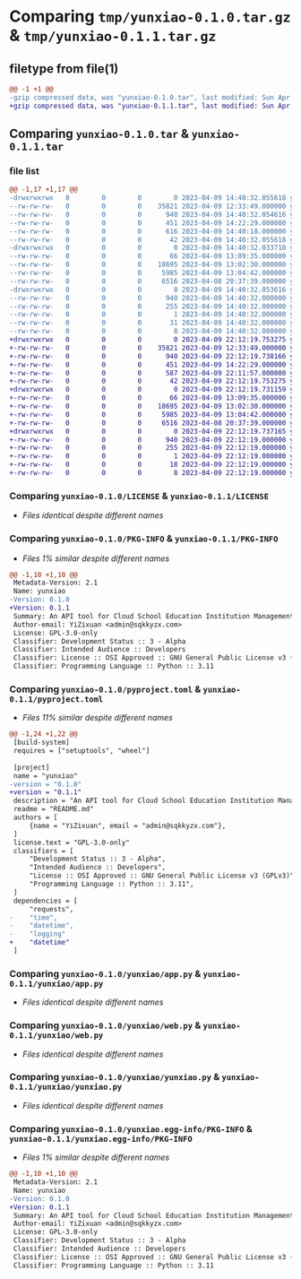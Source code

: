 # Comparing `tmp/yunxiao-0.1.0.tar.gz` & `tmp/yunxiao-0.1.1.tar.gz`

## filetype from file(1)

```diff
@@ -1 +1 @@
-gzip compressed data, was "yunxiao-0.1.0.tar", last modified: Sun Apr  9 14:40:32 2023, max compression
+gzip compressed data, was "yunxiao-0.1.1.tar", last modified: Sun Apr  9 22:12:19 2023, max compression
```

## Comparing `yunxiao-0.1.0.tar` & `yunxiao-0.1.1.tar`

### file list

```diff
@@ -1,17 +1,17 @@
-drwxrwxrwx   0        0        0        0 2023-04-09 14:40:32.055618 yunxiao-0.1.0/
--rw-rw-rw-   0        0        0    35821 2023-04-09 12:33:49.000000 yunxiao-0.1.0/LICENSE
--rw-rw-rw-   0        0        0      940 2023-04-09 14:40:32.054616 yunxiao-0.1.0/PKG-INFO
--rw-rw-rw-   0        0        0      451 2023-04-09 14:22:29.000000 yunxiao-0.1.0/README.md
--rw-rw-rw-   0        0        0      616 2023-04-09 14:40:18.000000 yunxiao-0.1.0/pyproject.toml
--rw-rw-rw-   0        0        0       42 2023-04-09 14:40:32.055618 yunxiao-0.1.0/setup.cfg
-drwxrwxrwx   0        0        0        0 2023-04-09 14:40:32.033710 yunxiao-0.1.0/yunxiao/
--rw-rw-rw-   0        0        0       66 2023-04-09 13:09:35.000000 yunxiao-0.1.0/yunxiao/__init__.py
--rw-rw-rw-   0        0        0    18695 2023-04-09 13:02:30.000000 yunxiao-0.1.0/yunxiao/app.py
--rw-rw-rw-   0        0        0     5985 2023-04-09 13:04:42.000000 yunxiao-0.1.0/yunxiao/web.py
--rw-rw-rw-   0        0        0     6516 2023-04-08 20:37:39.000000 yunxiao-0.1.0/yunxiao/yunxiao.py
-drwxrwxrwx   0        0        0        0 2023-04-09 14:40:32.053616 yunxiao-0.1.0/yunxiao.egg-info/
--rw-rw-rw-   0        0        0      940 2023-04-09 14:40:32.000000 yunxiao-0.1.0/yunxiao.egg-info/PKG-INFO
--rw-rw-rw-   0        0        0      255 2023-04-09 14:40:32.000000 yunxiao-0.1.0/yunxiao.egg-info/SOURCES.txt
--rw-rw-rw-   0        0        0        1 2023-04-09 14:40:32.000000 yunxiao-0.1.0/yunxiao.egg-info/dependency_links.txt
--rw-rw-rw-   0        0        0       31 2023-04-09 14:40:32.000000 yunxiao-0.1.0/yunxiao.egg-info/requires.txt
--rw-rw-rw-   0        0        0        8 2023-04-09 14:40:32.000000 yunxiao-0.1.0/yunxiao.egg-info/top_level.txt
+drwxrwxrwx   0        0        0        0 2023-04-09 22:12:19.753275 yunxiao-0.1.1/
+-rw-rw-rw-   0        0        0    35821 2023-04-09 12:33:49.000000 yunxiao-0.1.1/LICENSE
+-rw-rw-rw-   0        0        0      940 2023-04-09 22:12:19.738166 yunxiao-0.1.1/PKG-INFO
+-rw-rw-rw-   0        0        0      451 2023-04-09 14:22:29.000000 yunxiao-0.1.1/README.md
+-rw-rw-rw-   0        0        0      587 2023-04-09 22:11:57.000000 yunxiao-0.1.1/pyproject.toml
+-rw-rw-rw-   0        0        0       42 2023-04-09 22:12:19.753275 yunxiao-0.1.1/setup.cfg
+drwxrwxrwx   0        0        0        0 2023-04-09 22:12:19.731159 yunxiao-0.1.1/yunxiao/
+-rw-rw-rw-   0        0        0       66 2023-04-09 13:09:35.000000 yunxiao-0.1.1/yunxiao/__init__.py
+-rw-rw-rw-   0        0        0    18695 2023-04-09 13:02:30.000000 yunxiao-0.1.1/yunxiao/app.py
+-rw-rw-rw-   0        0        0     5985 2023-04-09 13:04:42.000000 yunxiao-0.1.1/yunxiao/web.py
+-rw-rw-rw-   0        0        0     6516 2023-04-08 20:37:39.000000 yunxiao-0.1.1/yunxiao/yunxiao.py
+drwxrwxrwx   0        0        0        0 2023-04-09 22:12:19.737165 yunxiao-0.1.1/yunxiao.egg-info/
+-rw-rw-rw-   0        0        0      940 2023-04-09 22:12:19.000000 yunxiao-0.1.1/yunxiao.egg-info/PKG-INFO
+-rw-rw-rw-   0        0        0      255 2023-04-09 22:12:19.000000 yunxiao-0.1.1/yunxiao.egg-info/SOURCES.txt
+-rw-rw-rw-   0        0        0        1 2023-04-09 22:12:19.000000 yunxiao-0.1.1/yunxiao.egg-info/dependency_links.txt
+-rw-rw-rw-   0        0        0       18 2023-04-09 22:12:19.000000 yunxiao-0.1.1/yunxiao.egg-info/requires.txt
+-rw-rw-rw-   0        0        0        8 2023-04-09 22:12:19.000000 yunxiao-0.1.1/yunxiao.egg-info/top_level.txt
```

### Comparing `yunxiao-0.1.0/LICENSE` & `yunxiao-0.1.1/LICENSE`

 * *Files identical despite different names*

### Comparing `yunxiao-0.1.0/PKG-INFO` & `yunxiao-0.1.1/PKG-INFO`

 * *Files 1% similar despite different names*

```diff
@@ -1,10 +1,10 @@
 Metadata-Version: 2.1
 Name: yunxiao
-Version: 0.1.0
+Version: 0.1.1
 Summary: An API tool for Cloud School Education Institution Management System.
 Author-email: YiZixuan <admin@sqkkyzx.com>
 License: GPL-3.0-only
 Classifier: Development Status :: 3 - Alpha
 Classifier: Intended Audience :: Developers
 Classifier: License :: OSI Approved :: GNU General Public License v3 (GPLv3)
 Classifier: Programming Language :: Python :: 3.11
```

### Comparing `yunxiao-0.1.0/pyproject.toml` & `yunxiao-0.1.1/pyproject.toml`

 * *Files 11% similar despite different names*

```diff
@@ -1,24 +1,22 @@
 [build-system]
 requires = ["setuptools", "wheel"]
 
 [project]
 name = "yunxiao"
-version = "0.1.0"
+version = "0.1.1"
 description = "An API tool for Cloud School Education Institution Management System."
 readme = "README.md"
 authors = [
     {name = "YiZixuan", email = "admin@sqkkyzx.com"},
 ]
 license.text = "GPL-3.0-only"
 classifiers = [
     "Development Status :: 3 - Alpha",
     "Intended Audience :: Developers",
     "License :: OSI Approved :: GNU General Public License v3 (GPLv3)",
     "Programming Language :: Python :: 3.11",
 ]
 dependencies = [
     "requests",
-    "time",
-    "datetime",
-    "logging"
+    "datetime"
 ]
```

### Comparing `yunxiao-0.1.0/yunxiao/app.py` & `yunxiao-0.1.1/yunxiao/app.py`

 * *Files identical despite different names*

### Comparing `yunxiao-0.1.0/yunxiao/web.py` & `yunxiao-0.1.1/yunxiao/web.py`

 * *Files identical despite different names*

### Comparing `yunxiao-0.1.0/yunxiao/yunxiao.py` & `yunxiao-0.1.1/yunxiao/yunxiao.py`

 * *Files identical despite different names*

### Comparing `yunxiao-0.1.0/yunxiao.egg-info/PKG-INFO` & `yunxiao-0.1.1/yunxiao.egg-info/PKG-INFO`

 * *Files 1% similar despite different names*

```diff
@@ -1,10 +1,10 @@
 Metadata-Version: 2.1
 Name: yunxiao
-Version: 0.1.0
+Version: 0.1.1
 Summary: An API tool for Cloud School Education Institution Management System.
 Author-email: YiZixuan <admin@sqkkyzx.com>
 License: GPL-3.0-only
 Classifier: Development Status :: 3 - Alpha
 Classifier: Intended Audience :: Developers
 Classifier: License :: OSI Approved :: GNU General Public License v3 (GPLv3)
 Classifier: Programming Language :: Python :: 3.11
```

